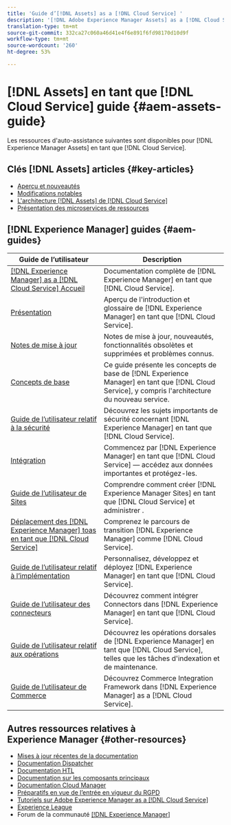```yaml
---
title: 'Guide d’[!DNL Assets] as a [!DNL Cloud Service] '
description: '[!DNL Adobe Experience Manager Assets] as a [!DNL Cloud Service] ressources d’aide autonome et liens vers la documentation'
translation-type: tm+mt
source-git-commit: 332ca27c060a46d41e4f6e891f6fd98170d10d9f
workflow-type: tm+mt
source-wordcount: '260'
ht-degree: 53%

---
```



# [!DNL Assets] en tant que  [!DNL Cloud Service] guide  {#aem-assets-guide}

Les ressources d&#39;auto-assistance suivantes sont disponibles pour [!DNL Experience Manager Assets] en tant que [!DNL Cloud Service].

## Clés [!DNL Assets] articles {#key-articles}

* [Aperçu et nouveautés](overview.md)
* [Modifications notables](/help/assets/assets-cloud-changes.md)
* [L&#39;architecture  [!DNL Assets] de [!DNL Cloud Service]](architecture.md)
* [Présentation des microservices de ressources](/help/assets/asset-microservices-overview.md)

## [!DNL Experience Manager] guides  {#aem-guides}

| Guide de l’utilisateur | Description |
|---|---|
| [[!DNL Experience Manager] as a [!DNL Cloud Service] Accueil](/help/landing/home.md) | Documentation complète de [!DNL Experience Manager] en tant que [!DNL Cloud Service]. |
| [Présentation](/help/overview/home.md) | Aperçu de l&#39;introduction et glossaire de [!DNL Experience Manager] en tant que [!DNL Cloud Service]. |
| [Notes de mise à jour](/help/release-notes/home.md) | Notes de mise à jour, nouveautés, fonctionnalités obsolètes et supprimées et problèmes connus. |
| [Concepts de base](/help/core-concepts/home.md) | Ce guide présente les concepts de base de [!DNL Experience Manager] en tant que [!DNL Cloud Service], y compris l&#39;architecture du nouveau service. |
| [Guide de l’utilisateur relatif à la sécurité](/help/security/home.md) | Découvrez les sujets importants de sécurité concernant [!DNL Experience Manager] en tant que [!DNL Cloud Service]. |
| [Intégration](/help/onboarding/home.md) | Commencez par [!DNL Experience Manager] en tant que [!DNL Cloud Service] — accédez aux données importantes et protégez-les. |
| [Guide de l’utilisateur de Sites](/help/sites-cloud/home.md) | Comprendre comment créer [!DNL Experience Manager Sites] en tant que [!DNL Cloud Service] et administrer . |
| [Déplacement des  [!DNL Experience Manager] toas en tant que [!DNL Cloud Service]](/help/move-to-cloud-service/home.md) | Comprenez le parcours de transition [!DNL Experience Manager] comme [!DNL Cloud Service]. |
| [Guide de l’utilisateur relatif à l’implémentation](/help/implementing/home.md) | Personnalisez, développez et déployez [!DNL Experience Manager] en tant que [!DNL Cloud Service]. |
| [Guide de l’utilisateur des connecteurs](/help/connectors/home.md) | Découvrez comment intégrer Connectors dans [!DNL Experience Manager] en tant que [!DNL Cloud Service]. |
| [Guide de l’utilisateur relatif aux opérations](/help/operations/home.md) | Découvrez les opérations dorsales de [!DNL Experience Manager] en tant que [!DNL Cloud Service], telles que les tâches d&#39;indexation et de maintenance. |
| [Guide de l’utilisateur de Commerce](/help/commerce-cloud/home.md) | Découvrez Commerce Integration Framework dans [!DNL Experience Manager] as a [!DNL Cloud Service]. |

## Autres ressources relatives à Experience Manager {#other-resources}

* [Mises à jour récentes de la documentation](https://experienceleague.adobe.com/docs/experience-manager-release-information/aem-release-updates/doc-updates/documentation-updates.html?lang=fr#aem-as-a-cloud-service)
* [Documentation Dispatcher](/help/implementing/dispatcher/overview.md)
* [Documentation HTL](https://experienceleague.adobe.com/docs/experience-manager-htl/using/overview.html?lang=fr)
* [Documentation sur les composants principaux](https://experienceleague.adobe.com/docs/experience-manager-core-components/using/introduction.html?lang=fr)
* [Documentation Cloud Manager](https://experienceleague.adobe.com/docs/experience-manager-cloud-manager/using/introduction-to-cloud-manager.html?lang=fr)
* [Préparatifs en vue de l’entrée en vigueur du RGPD](/help/onboarding/data-privacy-and-protection-readiness/aem-readiness.md)
* [Tutoriels sur Adobe Experience Manager as a [!DNL Cloud Service] ](https://experienceleague.adobe.com/docs/experience-manager-learn/cloud-service/overview.html?lang=fr)
* [Experience League](https://experienceleague.adobe.com/?promoid=K42KVXHD&amp;mv=other#recommended/solutions/experience-manager)
* Forum de la communauté [[!DNL Experience Manager] ](https://experienceleaguecommunities.adobe.com/t5/adobe-experience-manager/ct-p/adobe-experience-manager-community)

